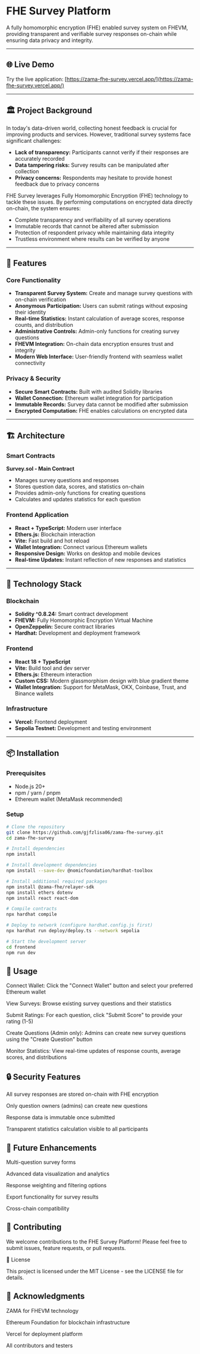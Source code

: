 # FHE Survey Platform

A fully homomorphic encryption (FHE) enabled survey system on FHEVM, providing transparent and verifiable survey responses on-chain while ensuring data privacy and integrity.

---

## 🌐 Live Demo

Try the live application: [https://zama-fhe-survey.vercel.app/](https://zama-fhe-survey.vercel.app/)

---

## 🏛️ Project Background

In today's data-driven world, collecting honest feedback is crucial for improving products and services. However, traditional survey systems face significant challenges:

- **Lack of transparency:** Participants cannot verify if their responses are accurately recorded
- **Data tampering risks:** Survey results can be manipulated after collection
- **Privacy concerns:** Respondents may hesitate to provide honest feedback due to privacy concerns

FHE Survey leverages Fully Homomorphic Encryption (FHE) technology to tackle these issues. By performing computations on encrypted data directly on-chain, the system ensures:

- Complete transparency and verifiability of all survey operations
- Immutable records that cannot be altered after submission
- Protection of respondent privacy while maintaining data integrity
- Trustless environment where results can be verified by anyone

---

## 🚀 Features

### Core Functionality

- **Transparent Survey System:** Create and manage survey questions with on-chain verification
- **Anonymous Participation:** Users can submit ratings without exposing their identity
- **Real-time Statistics:** Instant calculation of average scores, response counts, and distribution
- **Administrative Controls:** Admin-only functions for creating survey questions
- **FHEVM Integration:** On-chain data encryption ensures trust and integrity
- **Modern Web Interface:** User-friendly frontend with seamless wallet connectivity

### Privacy & Security

- **Secure Smart Contracts:** Built with audited Solidity libraries
- **Wallet Connection:** Ethereum wallet integration for participation
- **Immutable Records:** Survey data cannot be modified after submission
- **Encrypted Computation:** FHE enables calculations on encrypted data

---

## 🏗️ Architecture

### Smart Contracts

**Survey.sol - Main Contract**

- Manages survey questions and responses
- Stores question data, scores, and statistics on-chain
- Provides admin-only functions for creating questions
- Calculates and updates statistics for each question

### Frontend Application

- **React + TypeScript:** Modern user interface
- **Ethers.js:** Blockchain interaction
- **Vite:** Fast build and hot reload
- **Wallet Integration:** Connect various Ethereum wallets
- **Responsive Design:** Works on desktop and mobile devices
- **Real-time Updates:** Instant reflection of new responses and statistics

---

## 🔧 Technology Stack

### Blockchain

- **Solidity ^0.8.24:** Smart contract development
- **FHEVM:** Fully Homomorphic Encryption Virtual Machine
- **OpenZeppelin:** Secure contract libraries
- **Hardhat:** Development and deployment framework

### Frontend

- **React 18 + TypeScript**
- **Vite:** Build tool and dev server
- **Ethers.js:** Ethereum interaction
- **Custom CSS:** Modern glassmorphism design with blue gradient theme
- **Wallet Integration:** Support for MetaMask, OKX, Coinbase, Trust, and Binance wallets

### Infrastructure

- **Vercel:** Frontend deployment
- **Sepolia Testnet:** Development and testing environment

---

## 📦 Installation

### Prerequisites

- Node.js 20+
- npm / yarn / pnpm
- Ethereum wallet (MetaMask recommended)

### Setup

```bash
# Clone the repository
git clone https://github.com/gjfzlisa06/zama-fhe-survey.git
cd zama-fhe-survey

# Install dependencies
npm install

# Install development dependencies
npm install --save-dev @nomicfoundation/hardhat-toolbox

# Install additional required packages
npm install @zama-fhe/relayer-sdk
npm install ethers dotenv
npm install react react-dom

# Compile contracts
npx hardhat compile

# Deploy to network (configure hardhat.config.js first)
npx hardhat run deploy/deploy.ts --network sepolia

# Start the development server
cd frontend
npm run dev   
```

## 🎯 Usage   

Connect Wallet: Click the "Connect Wallet" button and select your preferred Ethereum wallet

View Surveys: Browse existing survey questions and their statistics

Submit Ratings: For each question, click "Submit Score" to provide your rating (1-5)

Create Questions (Admin only): Admins can create new survey questions using the "Create Question" button

Monitor Statistics: View real-time updates of response counts, average scores, and distributions

## 🔒 Security Features

All survey responses are stored on-chain with FHE encryption

Only question owners (admins) can create new questions

Response data is immutable once submitted

Transparent statistics calculation visible to all participants

## 🌟 Future Enhancements

Multi-question survey forms

Advanced data visualization and analytics

Response weighting and filtering options

Export functionality for survey results

Cross-chain compatibility

## 🤝 Contributing

We welcome contributions to the FHE Survey Platform! Please feel free to submit issues, feature requests, or pull requests.

📄 License

This project is licensed under the MIT License - see the LICENSE file for details.

## 🙏 Acknowledgments

ZAMA for FHEVM technology

Ethereum Foundation for blockchain infrastructure

Vercel for deployment platform

All contributors and testers